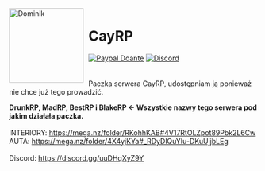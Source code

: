<img width="150" height="150" align="left" style="float: left; margin: 0 10px 0 0;" alt="Dominik" src="https://avatars.githubusercontent.com/u/55330408?s=512&v=4">  

# CayRP
[![Paypal Doante](https://img.shields.io/badge/paypal-donate-blue.svg)](https://tipply.pl/u/dominikw365)
[![Discord](https://discordapp.com/api/guilds/690686401469087756/embed.png)](https://discord.gg/uuDHqXyZ9Y)
<br><br><br>
Paczka serwera CayRP, udostępniam ją ponieważ nie chce już tego prowadzić.

**DrunkRP, MadRP, BestRP i BlakeRP <- Wszystkie nazwy tego serwera pod jakim działała paczka.**
<br><br>
INTERIORY: https://mega.nz/folder/RKohhKAB#4V17RtOLZpot89Pbk2L6Cw
<br>
AUTA: https://mega.nz/folder/4X4yjKYa#_RDyDlQuYIu-DKuUjjbLEg
<br><br>
Discord: https://discord.gg/uuDHqXyZ9Y
